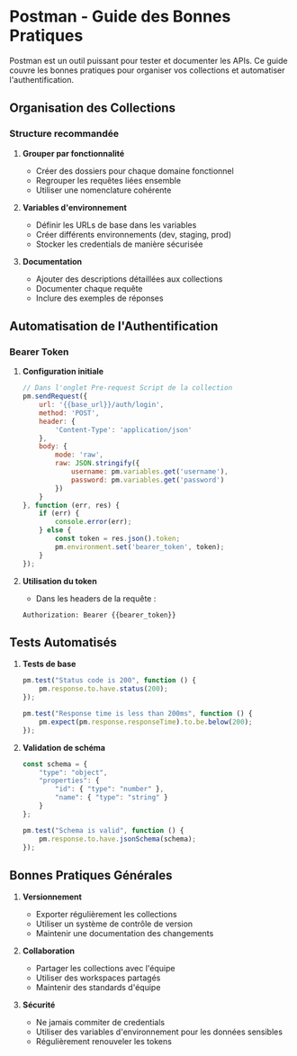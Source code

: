 # Postman - Guide des Bonnes Pratiques

Postman est un outil puissant pour tester et documenter les APIs. Ce guide couvre les bonnes pratiques pour organiser vos collections et automatiser l'authentification.

## Organisation des Collections

### Structure recommandée

1. **Grouper par fonctionnalité**
   - Créer des dossiers pour chaque domaine fonctionnel
   - Regrouper les requêtes liées ensemble
   - Utiliser une nomenclature cohérente

2. **Variables d'environnement**
   - Définir les URLs de base dans les variables
   - Créer différents environnements (dev, staging, prod)
   - Stocker les credentials de manière sécurisée

3. **Documentation**
   - Ajouter des descriptions détaillées aux collections
   - Documenter chaque requête
   - Inclure des exemples de réponses

## Automatisation de l'Authentification

### Bearer Token

1. **Configuration initiale**
   ```javascript
   // Dans l'onglet Pre-request Script de la collection
   pm.sendRequest({
       url: '{{base_url}}/auth/login',
       method: 'POST',
       header: {
           'Content-Type': 'application/json'
       },
       body: {
           mode: 'raw',
           raw: JSON.stringify({
               username: pm.variables.get('username'),
               password: pm.variables.get('password')
           })
       }
   }, function (err, res) {
       if (err) {
           console.error(err);
       } else {
           const token = res.json().token;
           pm.environment.set('bearer_token', token);
       }
   });
   ```

2. **Utilisation du token**
   - Dans les headers de la requête :
   ```
   Authorization: Bearer {{bearer_token}}
   ```

## Tests Automatisés

1. **Tests de base**
   ```javascript
   pm.test("Status code is 200", function () {
       pm.response.to.have.status(200);
   });

   pm.test("Response time is less than 200ms", function () {
       pm.expect(pm.response.responseTime).to.be.below(200);
   });
   ```

2. **Validation de schéma**
   ```javascript
   const schema = {
       "type": "object",
       "properties": {
           "id": { "type": "number" },
           "name": { "type": "string" }
       }
   };

   pm.test("Schema is valid", function () {
       pm.response.to.have.jsonSchema(schema);
   });
   ```

## Bonnes Pratiques Générales

1. **Versionnement**
   - Exporter régulièrement les collections
   - Utiliser un système de contrôle de version
   - Maintenir une documentation des changements

2. **Collaboration**
   - Partager les collections avec l'équipe
   - Utiliser des workspaces partagés
   - Maintenir des standards d'équipe

3. **Sécurité**
   - Ne jamais commiter de credentials
   - Utiliser des variables d'environnement pour les données sensibles
   - Régulièrement renouveler les tokens
